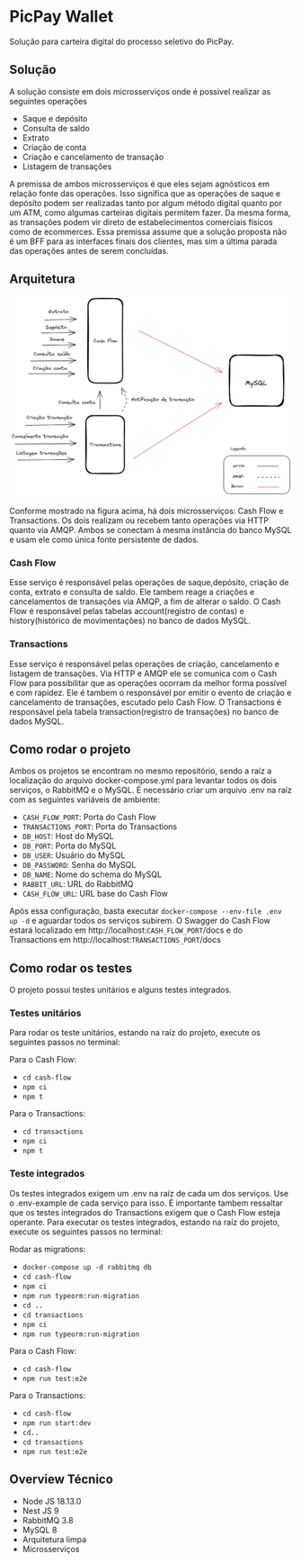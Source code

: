 # PicPay Wallet

Solução para carteira digital do processo seletivo do PicPay.


## Solução

A solução consiste em dois microsserviços onde é possivel realizar as seguintes operações

* Saque e depósito
* Consulta de saldo
* Extrato
* Criação de conta
* Criação e cancelamento de transação
* Listagem de transações

A premissa de ambos microsserviços é que eles sejam agnósticos em relação fonte das operações. Isso significa que as operações de saque e depósito podem ser realizadas tanto por algum método digital quanto por um ATM, como algumas carteiras digitais permitem fazer. Da mesma forma, as transações podem vir direto de estabelecimentos comerciais físicos como de ecommerces. Essa premissa assume que a solução proposta não é um BFF para as interfaces finais dos clientes, mas sim a última parada das operações antes de serem concluídas.

## Arquitetura

![plot](./desenho-arquitetura.png)


Conforme mostrado na figura acima, há dois microsserviços: Cash Flow e Transactions. Os dois realizam ou recebem tanto operações via HTTP quanto via AMQP. Ambos se conectam á mesma instância do banco MySQL e usam ele como única fonte persistente de dados.  

### Cash Flow
Esse serviço é responsável pelas operações de saque,depósito, criação de conta, extrato e consulta de saldo. Ele tambem reage a criações e cancelamentos de transações via AMQP, a fim de alterar o saldo. O Cash Flow é responsável pelas tabelas account(registro de contas) e history(histórico de movimentações) no banco de dados MySQL.

### Transactions
Esse serviço é responsável pelas operações de criação, cancelamento e listagem de transações. Via HTTP e AMQP ele se comunica com o Cash Flow para possibilitar que as operações ocorram da melhor forma possível e com rapidez. Ele é tambem o responsável por emitir o evento de criação e cancelamento de transações, escutado pelo Cash Flow. O Transactions é responsável pela tabela transaction(registro de transações) no banco de dados MySQL.

## Como rodar o projeto

Ambos os projetos se encontram no mesmo repositório, sendo a raíz a localização do arquivo docker-compose.yml para levantar todos os dois serviços, o RabbitMQ e o MySQL. É necessário criar um arquivo .env na raíz com as seguintes variáveis de ambiente:

* `CASH_FLOW_PORT`: Porta do Cash Flow
* `TRANSACTIONS_PORT`: Porta do Transactions
* `DB_HOST`: Host do MySQL
* `DB_PORT`: Porta do MySQL
* `DB_USER`: Usuário do MySQL
* `DB_PASSWORD`: Senha do MySQL
* `DB_NAME`: Nome do schema do MySQL
* `RABBIT_URL`: URL do RabbitMQ
* `CASH_FLOW_URL`: URL base do Cash Flow

Após essa configuração, basta executar `docker-compose --env-file .env up -d` e aguardar todos os serviços subirem. O Swagger do Cash Flow estará localizado em http://localhost:`CASH_FLOW_PORT`/docs e do Transactions em http://localhost:`TRANSACTIONS_PORT`/docs

## Como rodar os testes

O projeto possui testes unitários e alguns testes integrados.

### Testes unitários

 Para rodar os teste unitários, estando na raíz do projeto, execute os seguintes passos no terminal:

Para o Cash Flow:
 * `cd cash-flow`
 * `npm ci`
 * `npm t` 

 Para o Transactions:
 * `cd transactions`
 * `npm ci`
 * `npm t` 

### Teste integrados
Os testes integrados exigem um .env na raíz de cada um dos serviços. Use o .env-example de cada serviço para isso. É importante tambem ressaltar que os testes integrados do Transactions exigem que o Cash Flow esteja operante. Para executar os testes integrados, estando na raíz do projeto, execute os seguintes passos no terminal:

Rodar as migrations:
 * `docker-compose up -d rabbitmq db`
 * `cd cash-flow`
 * `npm ci`
 * `npm run typeorm:run-migration`
 * `cd ..`
 * `cd transactions`
 * `npm ci`
 * `npm run typeorm:run-migration` 
 
Para o Cash Flow:
 * `cd cash-flow`
 * `npm run test:e2e`

 Para o Transactions:
 * `cd cash-flow`
 * `npm run start:dev`
 * `cd..`
 * `cd transactions` 
 * `npm run test:e2e`

## Overview Técnico

* Node JS 18.13.0
* Nest JS 9
* RabbitMQ 3.8
* MySQL 8
* Arquitetura limpa
* Microsserviços